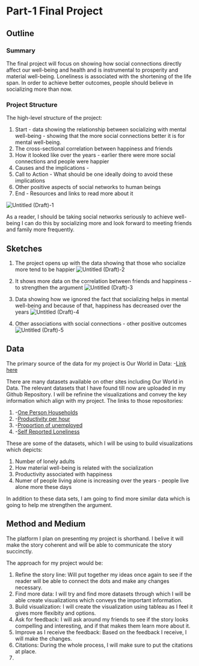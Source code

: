 # Part-1 Final Project

## Outline 

### Summary 

The final project will focus on showing how social connections directly affect our well-being and health and is instrumental to prosperity and material well-being. Loneliness is associated with the shortening of the life span. In order to achieve better outcomes, people should believe in socializing more than now. 

### Project Structure 

The high-level structure of the project:
1. Start - data showing the relationship between socializing with mental well-being - showing that the more social connections better it is for mental well-being. 
2. The cross-sectional correlation between happiness and friends
3. How it looked like over the years - earlier there were more social connections and people were happier 
4. Causes and the implications -
5. Call to Action - What should be one ideally doing to avoid these implications
6. Other positive aspects of social networks to human beings
7. End - Resources and links to read more about it

![Untitled (Draft)-1](https://user-images.githubusercontent.com/90984614/153777025-8f243425-f181-400e-ac0f-2dee0ce053f3.jpg)

As a reader, I should be taking social networks seriously to achieve well-being
I can do this by socializing more and look forward to meeting friends and family more frequently. 

## Sketches 

1. The project opens up with the data showing that those who socialize more tend to be happier 
![Untitled (Draft)-2](https://user-images.githubusercontent.com/90984614/153777346-9f96a663-8623-4798-8f80-64d44bfbefd6.jpg)

2. It shows more data on the correlation between friends and happiness - to strengthen the argument 
![Untitled (Draft)-3](https://user-images.githubusercontent.com/90984614/153777391-f636e7d5-a507-4ac1-970f-b068d172f645.jpg)

3. Data showing how we ignored the fact that socializing helps in mental well-being and because of that, happiness has decreased over the years 
![Untitled (Draft)-4](https://user-images.githubusercontent.com/90984614/153777446-ca61d546-dd5a-4faa-8489-1d1d20e3baaf.jpg)

4. Other associations with social connections - other positive outcomes 
![Untitled (Draft)-5](https://user-images.githubusercontent.com/90984614/153777467-ca790927-88bc-40fd-9c68-b713ea81f9a1.jpg)

## Data

The primary source of the data for my project is Our World in Data: -[Link here](https://ourworldindata.org/social-connections-and-loneliness#causality-and-implications)

There are many datasets available on other sites including Our World in Data. The relevant datasets that I have found till now are uploaded in my Github Repository. 
I will be refinine the visualizations and convey the key information which align with my project. The links to those repositories: 

1. -[One Person Households](https://github.com/vidhikal16/vidhika-portfolio/blob/f9522531de564871cb61137594e89f4a34410cb1/one-person-households.csv)
2. -[Productivity per hour](https://github.com/vidhikal16/vidhika-portfolio/blob/43321856a39ea781e719a70b118e9ad69f74222d/labor-productivity-per-hour-PennWorldTable.csv)
3. -[Proportion of unemployed](https://github.com/vidhikal16/vidhika-portfolio/blob/43321856a39ea781e719a70b118e9ad69f74222d/proportion-of-unemployed-using-specific-search-methods.csv)
4. -[Self Reported Loneliness](https://github.com/vidhikal16/vidhika-portfolio/blob/43321856a39ea781e719a70b118e9ad69f74222d/self-reported-loneliness-older-adults.csv)

These are some of the datasets, which I will be using to build visualizations which depicts: 
1. Number of lonely adults
2. How material well-being is related with the socialization 
3. Productivity associated with happiness
4. Numer of people living alone is increasing over the years - people live alone more these days

In addition to these data sets, I am going to find more similar data which is going to help me strengthen the argument.

## Method and Medium

The platform I plan on presenting my project is shorthand. I belive it will make the story coherent and will be able to communicate the story succinctly. 

The approach for my project would be:
1. Refine the story line: Will put together my ideas once again to see if the reader will be able to connect the dots and make any changes necessary. 
2. Find more data: I will try and find more datasets through which I will be able create visualizations which conveys the important information. 
3. Build visualization: I will create the visualization using tableau as I feel it gives more flexibity and options.
4. Ask for feedback: I will ask around my friends to see if the story looks compelling and interesting, and if that makes them learn more about it. 
5. Improve as I receive the feedback: Based on the feedback I receive, I will make the changes. 
6. Citations: During the whole process, I will make sure to put the citations at place. 
7. 


